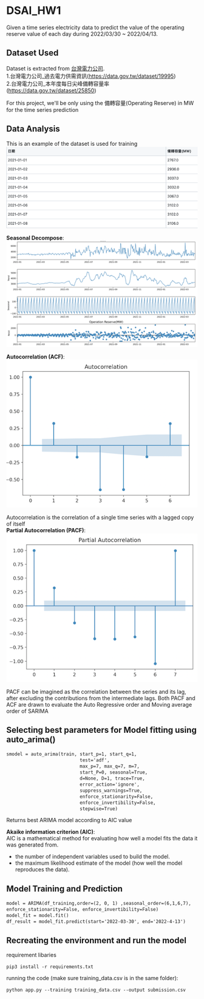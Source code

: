 # DSAI_HW1

Given a time series electricity data to predict the value of the operating reserve value of each day during 2022/03/30 ~ 2022/04/13. 



## Dataset Used

Dataset is extracted from [台灣電力公司](https://data.gov.tw/).  
1.台灣電力公司_過去電力供需資訊(https://data.gov.tw/dataset/19995)  
2.台灣電力公司_本年度每日尖峰備轉容量率(https://data.gov.tw/dataset/25850)

For this project, we'll be only using the 備轉容量(Operating Reserve) in MW for the time series prediction


## Data Analysis
This is an example of the dataset is used for training
 ![Dataset example](/images/dataset_example.png)

**Seasonal Decompose**:  
 ![Seasonal Decompose](/images/seasonal_decompose.png)
 
**Autocorrelation (ACF)**:  
 ![acf](/images/acf.png)
 
 Autocorrelation is the correlation of a single time series with a lagged copy of itself\
**Partial Autocorrelation (PACF)**:  
 ![pacf](/images/pacf.png)
 
PACF can be imagined as the correlation between the series and its lag, after excluding the contributions from the intermediate lags.
Both PACF and ACF are drawn to evaluate the Auto Regressive order and Moving average order of SARIMA
## Selecting best parameters for Model fitting using auto_arima()
```
smodel = auto_arima(train, start_p=1, start_q=1,
                           test='adf',
                           max_p=7, max_q=7, m=7,
                           start_P=0, seasonal=True,
                           d=None, D=1, trace=True,
                           error_action='ignore',  
                           suppress_warnings=True,
                           enforce_stationarity=False,
                           enforce_invertibility=False,
                           stepwise=True)
```
Returns best ARIMA model according to AIC value

**Akaike information criterion (AIC)**:  
AIC is a mathematical method for evaluating how well a model fits the data it was generated from.
- the number of independent variables used to build the model.
- the maximum likelihood estimate of the model (how well the model reproduces the data).
## Model Training and Prediction
```
model = ARIMA(df_training,order=(2, 0, 1) ,seasonal_order=(6,1,6,7), enforce_stationarity=False, enforce_invertibility=False)
model_fit = model.fit()
df_result = model_fit.predict(start='2022-03-30', end='2022-4-13')
```
## Recreating the environment and run the model
requirement libaries
```
pip3 install -r requirements.txt
```
running the code (make sure training_data.csv is in the same folder):
```
python app.py --training training_data.csv --output submission.csv
```
